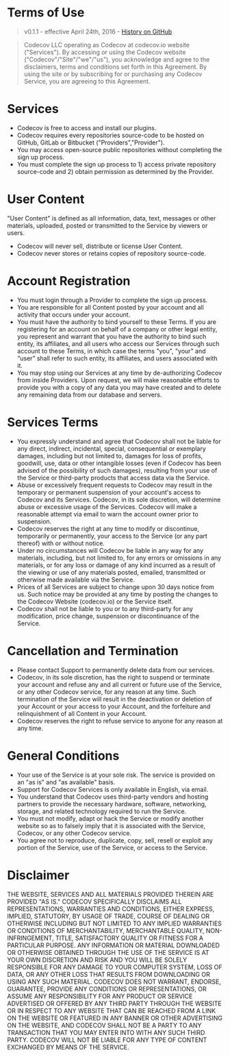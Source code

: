 # Terms of Use

> v0.1.1 - effective April 24th, 2016 - [History on GitHub](https://github.com/codecov/support/blob/master/site/terms.md)

> Codecov LLC operating as Codecov at codecov.io website ("Services"). By accessing or using the Codecov website ("Codecov"/"Site"/"we"/"us"), you acknowledge and agree to the disclaimers, terms and conditions set forth in this Agreement. By using the site or by subscribing for or purchasing any Codecov Service, you are agreeing to this Agreement.

# Services
- Codecov is free to access and install our plugins.
- Codecov requires every repositories source-code to be hosted on GitHub, GitLab or Bitbucket ("Providers","Provider").
- You may access open-source public repositories without completing the sign up process.
- You must complete the sign up process to 1) access private repository source-code and 2) obtain permission as determined by the Provider.

# User Content
"User Content" is defined as all information, data, text, messages or other materials, uploaded, posted or transmitted to the Service by viewers or users.
- Codecov will never sell, distribute or license User Content.
- Codecov never stores or retains copies of repository source-code.

# Account Registration
- You must login through a Provider to complete the sign up process.
- You are responsible for all Content posted by your account and all activity that occurs under your account.
- You must have the authority to bind yourself to these Terms. If you are registering for an account on behalf of a company or other legal entity, you represent and warrant that you have the authority to bind such entity, its affiliates, and all users who access our Services through such account to these Terms, in which case the terms "you", "your" and “user” shall refer to such entity, its affiliates, and users associated with it.
- You may stop using our Services at any time by de-authorizing Codecov from inside Providers. Upon request, we will make reasonable efforts to provide you with a copy of any data you may have created and to delete any remaining data from our database and servers.

# Services Terms
- You expressly understand and agree that Codecov shall not be liable for any direct, indirect, incidental, special, consequential or exemplary damages, including but not limited to, damages for loss of profits, goodwill, use, data or other intangible losses (even if Codecov has been advised of the possibility of such damages), resulting from your use of the Service or third-party products that access data via the Service.
- Abuse or excessively frequent requests to Codecov may result in the temporary or permanent suspension of your account's access to Codecov and its Services. Codecov, in its sole discretion, will determine abuse or excessive usage of the Services. Codecov will make a reasonable attempt via email to warn the account owner prior to suspension.
- Codecov reserves the right at any time to modify or discontinue, temporarily or permanently, your access to the Service (or any part thereof) with or without notice.
- Under no circumstances will Codecov be liable in any way for any materials, including, but not limited to, for any errors or omissions in any materials, or for any loss or damage of any kind incurred as a result of the viewing or use of any materials posted, emailed, transmitted or otherwise made available via the Service.
- Prices of all Services are subject to change upon 30 days notice from us. Such notice may be provided at any time by posting the changes to the Codecov Website (codecov.io) or the Service itself.
- Codecov shall not be liable to you or to any third-party for any modification, price change, suspension or discontinuance of the Service.

# Cancellation and Termination
- Please contact Support to permanently delete data from our services.
- Codecov, in its sole discretion, has the right to suspend or terminate your account and refuse any and all current or future use of the Service, or any other Codecov service, for any reason at any time. Such termination of the Service will result in the deactivation or deletion of your Account or your access to your Account, and the forfeiture and relinquishment of all Content in your Account.
- Codecov reserves the right to refuse service to anyone for any reason at any time.

# General Conditions
- Your use of the Service is at your sole risk. The service is provided on an "as is" and "as available" basis.
- Support for Codecov Services is only available in English, via email.
- You understand that Codecov uses third-party vendors and hosting partners to provide the necessary hardware, software, networking, storage, and related technology required to run the Service.
- You must not modify, adapt or hack the Service or modify another website so as to falsely imply that it is associated with the Service, Codecov, or any other Codecov service.
- You agree not to reproduce, duplicate, copy, sell, resell or exploit any portion of the Service, use of the Service, or access to the Service.

# Disclaimer
THE WEBSITE, SERVICES AND ALL MATERIALS PROVIDED THEREIN ARE PROVIDED "AS IS." CODECOV SPECIFICALLY DISCLAIMS ALL REPRESENTATIONS, WARRANTIES AND CONDITIONS, EITHER EXPRESS, IMPLIED, STATUTORY, BY USAGE OF TRADE, COURSE OF DEALING OR OTHERWISE INCLUDING BUT NOT LIMITED TO ANY IMPLIED WARRANTIES OR CONDITIONS OF MERCHANTABILITY, MERCHANTABLE QUALITY, NON-INFRINGEMENT, TITLE, SATISFACTORY QUALITY OR FITNESS FOR A PARTICULAR PURPOSE. ANY INFORMATION OR MATERIAL DOWNLOADED OR OTHERWISE OBTAINED THROUGH THE USE OF THE SERVICE IS AT YOUR OWN DISCRETION AND RISK AND YOU WILL BE SOLELY RESPONSIBLE FOR ANY DAMAGE TO YOUR COMPUTER SYSTEM, LOSS OF DATA, OR ANY OTHER LOSS THAT RESULTS FROM DOWNLOADING OR USING ANY SUCH MATERIAL. CODECOV DOES NOT WARRANT, ENDORSE, GUARANTEE, PROVIDE ANY CONDITIONS OR REPRESENTATIONS, OR ASSUME ANY RESPONSIBILITY FOR ANY PRODUCT OR SERVICE ADVERTISED OR OFFERED BY ANY THIRD PARTY THROUGH THE WEBSITE OR IN RESPECT TO ANY WEBSITE THAT CAN BE REACHED FROM A LINK ON THE WEBSITE OR FEATURED IN ANY BANNER OR OTHER ADVERTISING ON THE WEBSITE, AND CODECOV SHALL NOT BE A PARTY TO ANY TRANSACTION THAT YOU MAY ENTER INTO WITH ANY SUCH THIRD PARTY. CODECOV WILL NOT BE LIABLE FOR ANY TYPE OF CONTENT EXCHANGED BY MEANS OF THE SERVICE.
